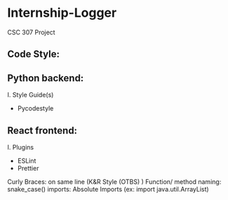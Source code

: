 # Internship-Logger
CSC 307 Project 

Code Style:
---
Python backend:
---
I. Style Guide(s)
- Pycodestyle 

React frontend:
---
I. Plugins
 - ESLint
 - Prettier

Curly Braces: on same line (K&R Style (OTBS) )
Function/ method naming: snake_case()
imports: Absolute Imports (ex: import java.util.ArrayList)
